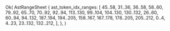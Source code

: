 Ok(
    AstRangeSheet {
        ast_token_idx_ranges: [
            45..58,
            31..36,
            36..58,
            58..60,
            79..92,
            65..70,
            70..92,
            92..94,
            113..130,
            99..104,
            104..130,
            130..132,
            26..60,
            60..94,
            94..132,
            187..194,
            194..205,
            158..167,
            167..178,
            178..205,
            205..212,
            0..4,
            4..23,
            23..132,
            132..212,
        ],
    },
)